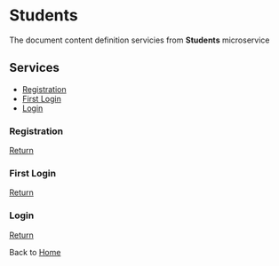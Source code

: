 # Students

The document content definition servicies from **Students** microservice

## Services

* [Registration](#Registration)  
* [First Login](#First-Login)  
* [Login](#Login)  

### Registration

[Return](#Session)

### First Login

[Return](#Session)

### Login

[Return](#Session)

Back to [Home](../Home)